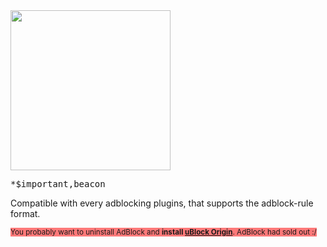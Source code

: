 <img src="https://icompile.eladkarako.com/_uploads/2017/03/icompile.eladkarako.com_block_ping_beacon_request_using_adblock_or_ublock_rule.png" alt="" width="256" height="256"/>

<pre>
&#x002A;&#x0024;&#x0069;&#x006D;&#x0070;&#x006F;&#x0072;&#x0074;&#x0061;&#x006E;&#x0074;&#x002C;&#x0062;&#x0065;&#x0061;&#x0063;&#x006F;&#x006E;
</pre>

Compatible with every adblocking plugins, that supports the adblock-rule format.

<sub style="background-color:rgba(255,89,89,.8);">You probably want to uninstall AdBlock and <strong>install <a href="https://chrome.google.com/webstore/detail/cjpalhdlnbpafiamejdnhcphjbkeiagm" target="_blank">uBlock Origin</a></strong>. AdBlock had sold out :/</sub>